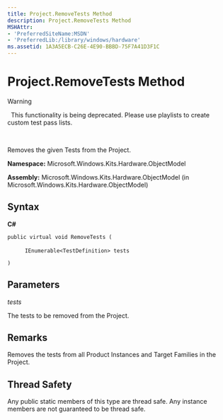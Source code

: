 ```yaml
---
title: Project.RemoveTests Method
description: Project.RemoveTests Method
MSHAttr:
- 'PreferredSiteName:MSDN'
- 'PreferredLib:/library/windows/hardware'
ms.assetid: 1A3A5ECB-C26E-4E90-BBBD-75F7A41D3F1C
---
```


# Project.RemoveTests Method

>[!WARNING]
>  This functionality is being deprecated. Please use playlists to create custom test pass lists.

 

Removes the given Tests from the Project.

**Namespace:** Microsoft.Windows.Kits.Hardware.ObjectModel

**Assembly:** Microsoft.Windows.Kits.Hardware.ObjectModel (in Microsoft.Windows.Kits.Hardware.ObjectModel)

## <span id="Syntax"></span><span id="syntax"></span><span id="SYNTAX"></span>Syntax


**C#**

`public virtual void RemoveTests (`

          `IEnumerable<TestDefinition> tests`

`)`

## <span id="Parameters"></span><span id="parameters"></span><span id="PARAMETERS"></span>Parameters


*tests*

The tests to be removed from the Project.

## <span id="Remarks"></span><span id="remarks"></span><span id="REMARKS"></span>Remarks


Removes the tests from all Product Instances and Target Families in the Project.

## <span id="Thread_Safety"></span><span id="thread_safety"></span><span id="THREAD_SAFETY"></span>Thread Safety


Any public static members of this type are thread safe. Any instance members are not guaranteed to be thread safe.

 

 






